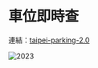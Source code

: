 # 車位即時查

連結：[taipei-parking-2.0](https://thisisbun.github.io/taipei-parking-2.0/#/)

![2023](https://user-images.githubusercontent.com/106903594/222942087-60eed087-b8bb-40d4-9f44-a2ad79e653f4.gif)
